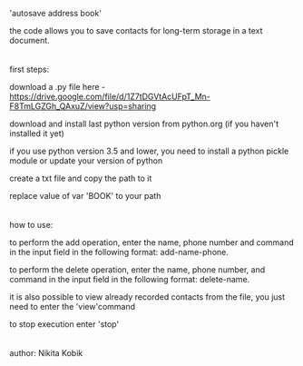 
'autosave address book' 

the code allows you to save contacts for long-term storage in a text document. 
<br />
<br />
<br />
first steps:

download a .py file here - https://drive.google.com/file/d/1Z7tDGVtAcUFpT_Mn-F8TmLGZGh_QAxuZ/view?usp=sharing

download and install last python version from python.org (if you haven't installed it yet)

if you use python version 3.5 and lower, you need to install a python pickle module or update your version of python

create a txt file and copy the path to it

replace value of var 'BOOK' to your path
<br />
<br />
<br />
how to use:

to perform the add operation, enter the name, phone number and command in the input field 
in the following format: add-name-phone. 

to perform the delete operation, enter the name, phone number, and command in the input field 
in the following format: delete-name.

it is also possible to view already recorded 
contacts from the file, you just need to enter the 'view'command

to stop execution enter 'stop'
<br />
<br />
<br />
author: Nikita Kobik
